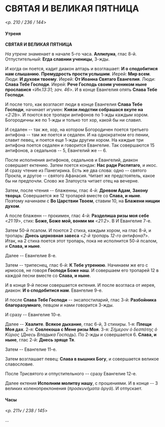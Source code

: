 
# СВЯТАЯ И ВЕЛИКАЯ ПЯТНИЦА

<*p. 210 / 236 / 144*>

#### Утреня

**СВЯТАЯ И ВЕЛИКАЯ ПЯТНИЦА**

*На утрене* знаменает в начале 5-го часа. **Аллилуиа**, глас 8-й. Отпустительный: 
**Егда славнии ученицы**, 3-жды. 

И когда он поется, кадит диакон алтарь и возглашает: **И о сподобитися нам слышанию**. 
**Премудрость прости услышим**. Иерей: **Мир всем**. Люди: **И духови твоему**. 
Иерей: **От Иоанна Святаго Евангелия**. Люди: **Слава Тебе Господи**. 
Иерей: **Рече Господь своим учеником ныне прославися** <*Ин.13:31; зач. 46*>.
И в конце Евангелия опять **Слава Тебе Господи**. 

И после того, как возгласят люди в конце Евангелия **Слава Тебе Господи**, начинает игумен:
**Князи людстии собрашася вкупе на** <*2:2b*>. И поются все тропари антифонов по 1-жды каждым 
хором. Богородичны же по 1-жды и только тот хор, какой бы ни славил. 

И седален -- так же, хор, на котором Богородичен поется третьего антифона -- там же поется 
и седален. И на однократном его пении, славит певец, и поется еще 1-жды другим хором. 
На каждые три антифона поется седален и говорится Евангелие. Так совершаются 15 антифонов, 
а седальнов -- 5, Евангелий же -- 6. 

После исполнения антифонов, седальнов и Евангелий, диакон совершает ектению. Затем поется 
кондак: **Нас ради Распятаго**, и икос. И сразу чтение из Панегирика. Есть же два слова: 
одно -- святого Прокла, и другое -- святого Афанасия. Читает же предстоятель, какое бы ни 
предпочли. Слово же Златоуста читает отец на вечерне. 

Затем, после чтения -- блаженны, глас 4-й: **Древом Адам**, **Закону творца**. Совершается же 
12 тропарей вместе со **Слава, и ныне**. Поэтому начинаем с **Во Царствии Твоем**, ставим 10, 
на **Блажени нищии духом**. 

А после блаженн -- прокимен, глас 4-й: **Разделиша ризы моя себе** <*21:19*>,
стих: **Боже, Боже мой, вонми ми** <*21:2*>. B И Евангелие 7-е. 

Затем 50-й псалом. И поются 2 стиха, каждым хором, на глас 8-й, и тропарь: 
**Днесь церковная завеса** <*2-й тропарь 12-го антифона?*>. Итак, на 2 стиха поется 
этот тропарь, пока не исполнится 50-й псалом, и **Слава, и ныне**.

Далее -- Евангелие 8-е.

Затем -- трипеснец, глас 6-й: **К Тебе утренюю**. Начинаем же его с ирмосов, 
не говоря **Господи Боже наш**. И совершаем его тропарей 12 в каждой песни вместе 
со **Слава, и ныне**.

И в конце 9-й песни совершается ектения. И после возгласа от иерея, диакон: 
**И о сподобитися нам**. Евангелие 9-е.

И после **Слава Тебе Господи** -- эксапостиларий, глас 3-й: **Разбойника благоразумнаго**,
певцом и нами говорится 3-жды.

И сразу -- Евангелие 10-е.

Далее -- **Хвалите**. **Всякое дыхание**, глас 6-й, 3 стихиры. 
1-я: **Плещи Моя дах**. 2-я: **Совлекоша с Мене ризы Моя**. 3-я: *Σήμερον ὁ δεσπότης ὁ Κύριος*
(*Днесь Владыка Господь*). По 2-жды и совершается 6. **Слава, и ныне**, глас 2-й: 
**Днесь зряще Тя**.

Затем -- Евангелие 11-е.

Затем возглашает певец: **Слава в вышних Богу**, и совершается великое славословие. 

После Трисвятого и отпустительного -- сразу Евангелие 12-е. 

Далее ектения **Исполним молитву нашу**, с прошениями. И в конце -- 3 великих коленопреклонения
(*προσκυνήματα ἀργά*). И отпускает.

#### Часы

<*p. 211v / 238 / 145*>


...
